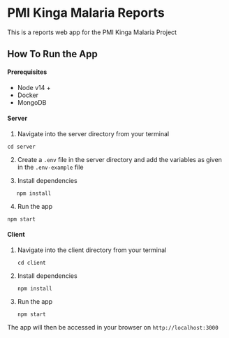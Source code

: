 # PMI Kinga Malaria Reports

This is a reports web app for the PMI Kinga Malaria Project

## How To Run the App

#### Prerequisites

* Node v14 +
* Docker
* MongoDB

#### Server


1. Navigate into the server directory from your terminal

```
cd server
```


2. Create a `.env` file in the server directory and add the variables as given in the `.env-example` file

3. Install dependencies

```
   npm install
```

4. Run the app

```
npm start
```

#### Client

1. Navigate into the client directory from your terminal

   ```
   cd client
   ```
2. Install dependencies

   ```
   npm install
   ```
3. Run the app

   ```
   npm start
   ```

The app will then be accessed in your browser on `http://localhost:3000`
